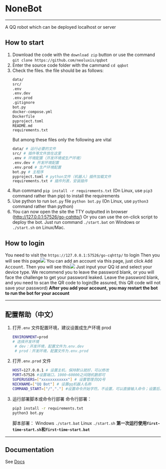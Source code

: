 # NoneBot

---

A QQ robot which can be deployed localhost or server

## How to start

1. Download the code with the `download zip` button or use the command `git clone https://github.com/neoluxis/qqbot`
2. Enter the source code folder with the cammand `cd qqbot`
3. Check the files. the file should be as follows:
   ```bash
   data/
   src/
   .env
   .env.dev
   .env.prod
   .gitignore
   bot.py
   docker-compose.yml
   Dockerfile
   pyproject.toml
   README.md
   requirements.txt
   ```
   But among these files only the following are vital
   ```bash
   data/ # 运行必要的文件
   src/ # 插件等文件放在这里
   .env # 环境配置（开发环境或生产环境）
   .env.dev # 开发环境配置
   .env.prod # 生产环境配置
   bot.py # 主程序
   pyproject.toml # python文件（机器人）插件加载文件
   requirements.txt # 插件列表，安装插件
   ```
4. Run command `pip install -r requirements.txt` (On Linux, use `pip3` command rather than pip) to install the requirements
5. Use python to run `bot.py` file
   `python bot.py` (On Linux, use `python3` command rather than python)
6. You can now open the site the TTY outputted in browser (http://127.0.0.1:57526/go-cqhttp/)
   Or you can use the on-click script to deploy the bot. Just run command `./start.bat` on Windows or `./start.sh` on Linux/Mac.

## How to login

You need to visit the `https://127.0.0.1:57526/go-cqhttp/` to login
Then you will see this page![](https://images.weserv.nl/?url=https://article.biliimg.com/bfs/article/a3c1c9023311c3395d7eb7d7b35a0c3cd1f9cbcb.png)
You can add an account via this page, just click <kbd>Add Account</kbd>. Then you will see this![](https://images.weserv.nl/?url=https://article.biliimg.com/bfs/article/5692873773b769ab6bb806161e6a2afd534c2bda.png)
Just input your QQ id and select your device type.
We recommend you to leave the password blank, or you will face the challenge to get your password leaked. Leave the password blank, and you need to scan the QR code to login(Be assured, this QR code will not save your password)
**After you add your account, you may restart the bot to run the bot for your account**

---

## 配置帮助（中文）

1. 打开`.env` 文件配置环境，建议设置成生产环境 prod
   ```bash
   ENVIRONMENT=prod
   # 选择开发环境
    # dev：开发环境，配置文件为.env.dev
    # prod：开发环境，配置文件为.env.prod
   ```
2. 打开`.env.prod` 文件
   ```bash
   HOST=127.0.0.1 # 设置主机，保持默认就好，可以修改
   PORT=57526 #设置端口，1000~60000之间随机数即可
   SUPERUSERS=["xxxxxxxxxxxx"] # 设置管理员QQ号
   NICKNAME=["QQ Bot"] # 设置qq机器人名称
   COMMAND_START=["/","."] #设置命令开始字符。不设置，可以直接输入命令；设置后，如实例，需要先输入/或.之后才是命令
   ```
3. 运行部署脚本或命令行部署
   命令行部署：
   ```bash
   pip3 install -r requirements.txt
   python3 bot.py
   ```
   脚本部署：
   Windows `./start.bat`
   Linux `./start.sh`
   **第一次运行使用`first-time-start.sh`和`first-time-start.bat`**

---
## Documentation

See [Docs](https://v2.nonebot.dev/)

